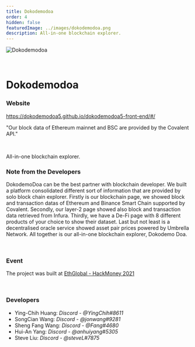 ```yaml
---
title: Dokodemodoa
order: 4
hidden: false
featuredImage: ../images/dokodemodoa.png
description: All-in-one blockchain explorer. 
---
```


![Dokodemodoa](../../images/dokodemodoa.png)

&nbsp;

# Dokodemodoa

### Website

https://dokodemodoa5.github.io/dokodemodoa5-front-end/#/

<Aside>

"Our block data of Ethereum mainnet and BSC are provided by the Covalent API."

</Aside>

&nbsp;

All-in-one blockchain explorer. 

### Note from the Developers


DokodemoDoa can be the best partner with blockchain developer.	We built a platform consolidated different sort of information that are provided by solo block chain explorer. Firstly is our blockchain page, we showed block and transaction datas of Ethereum and Binance Smart Chain supported by Covalent.  Secondly, our layer-2 page showed also block and transaction data retrieved from Infura.  Thirdly, we have a De-Fi page with 8 different products of your choice to show their dataset.  Last but not least is a decentralised oracle service showed asset pair prices powered by Umbrella Network.  All together is our all-in-one blockchain explorer, Dokodemo Doa.	

&nbsp;

### Event

The project was built at [EthGlobal - HackMoney 2021](https://www.covalenthq.com/blog/ethglobal-hackmoney-winners/)

&nbsp;

### Developers

- Ying-Chih Huang: _Discord - @YingChih#8611_
- SongCian Wang: _Discord - @jonwang#9281_
- Sheng Fang Wang: _Discord - @Fang#4680_
- Hui-An Yang: _Discord - @anhuiyang#5305_
- Steve Liu: _Discord - @steveL#7875_
	
